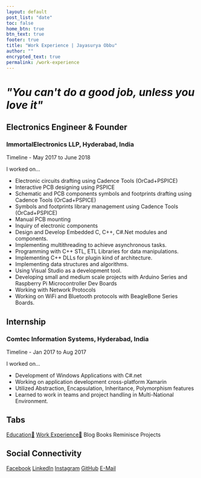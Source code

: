 ```yaml
---
layout: default
post_list: "date"
toc: false
home_btn: true
btn_text: true
footer: true
title: "Work Experience | Jayasurya Obbu"
author: ""
encrypted_text: true
permalink: /work-experience
---
```


# _"You can't do a good job, unless you love it"_ 

## Electronics Engineer & Founder
### ImmortalElectronics LLP, Hyderabad, India

Timeline - May 2017 to June 2018

I worked on...

* Electronic circuits drafting using Cadence Tools (OrCad+PSPICE)
* Interactive PCB designing using PSPICE
* Schematic and PCB components symbols and footprints drafting using Cadence Tools (OrCad+PSPICE)
* Symbols and footprints library management using Cadence Tools (OrCad+PSPICE)
* Manual PCB mounting
* Inquiry of electronic components
* Design and Develop Embedded C, C++, C#.Net modules and components.
* Implementing multithreading to achieve asynchronous tasks.
* Programming with C++ STL, ETL Libraries for data manipulations.
* Implementing C++ DLLs for plugin kind of architecture.
* Implementing data structures and algorithms.
* Using Visual Studio as a development tool.
* Developing small and medium scale projects with Arduino Series and Raspberry Pi Microcontroller Dev Boards
* Working with Network Protocols
* Working on WiFi and Bluetooth protocols with BeagleBone Series Boards.

## Internship
### Comtec Information Systems, Hyderabad, India

Timeline - Jan 2017 to Aug 2017

I worked on...

* Development of Windows Applications with C#.net
* Working on application development cross-platform Xamarin
* Utilized Abstraction, Encapsulation, Inheritance, Polymorphism features
* Learned to work in teams and project handling in Multi-National Environment.

## Tabs

[Education🧮](education.md) [Work Experience💼](work-experience.md) Blog Books Reminisce Projects

## Social Connectivity

[Facebook](https://www.facebook.com/jayasurya.obbu/) [LinkedIn](https://www.linkedin.com/in/jayasurya-obbu/) [Instagram](https://www.instagram.com/mr__circuit/) [GitHub](https://github.com/mr-circuit) [E-Mail]( mailto:hello@jayasurya.me)